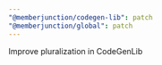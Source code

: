 ```yaml
---
"@memberjunction/codegen-lib": patch
"@memberjunction/global": patch
---
```


Improve pluralization in CodeGenLib
